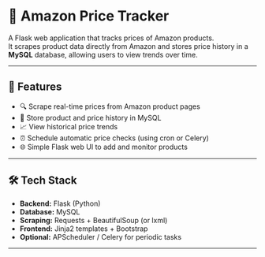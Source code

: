 # 🛒 Amazon Price Tracker

A Flask web application that tracks prices of Amazon products.  
It scrapes product data directly from Amazon and stores price history in a **MySQL** database, allowing users to view trends over time.

---

## 🚀 Features
- 🔍 Scrape real-time prices from Amazon product pages  
- 💾 Store product and price history in MySQL  
- 📈 View historical price trends  
- ⏰ Schedule automatic price checks (using cron or Celery)  
- 🌐 Simple Flask web UI to add and monitor products  

---

## 🛠️ Tech Stack
- **Backend:** Flask (Python)  
- **Database:** MySQL  
- **Scraping:** Requests + BeautifulSoup (or lxml)  
- **Frontend:** Jinja2 templates + Bootstrap  
- **Optional:** APScheduler / Celery for periodic tasks  

---

